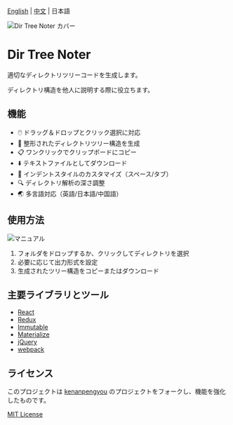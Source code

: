 [English](https://github.com/aoguai/dir-tree-noter/tree/master/docs/README.md) | [中文](https://github.com/aoguai/dir-tree-noter/tree/master/docs/README_zh.md) | 日本語

![Dir Tree Noter カバー](https://raw.githubusercontent.com/aoguai/dir-tree-noter/master/intro/dir_tree_noter_cover.png)

# Dir Tree Noter
適切なディレクトリツリーコードを生成します。

ディレクトリ構造を他人に説明する際に役立ちます。

## 機能

- 🖱️ ドラッグ＆ドロップとクリック選択に対応
- 🌳 整形されたディレクトリツリー構造を生成
- 📋 ワンクリックでクリップボードにコピー
- ⬇️ テキストファイルとしてダウンロード
- 🔧 インデントスタイルのカスタマイズ（スペース/タブ）
- 🔍 ディレクトリ解析の深さ調整
- 🌏 多言語対応（英語/日本語/中国語）

## 使用方法

![マニュアル](https://raw.githubusercontent.com/aoguai/dir-tree-noter/master/intro/manual.png)

1. フォルダをドロップするか、クリックしてディレクトリを選択
2. 必要に応じて出力形式を設定
3. 生成されたツリー構造をコピーまたはダウンロード

## 主要ライブラリとツール

* [React](https://facebook.github.io/react/)
* [Redux](http://redux.js.org/)
* [Immutable](http://facebook.github.io/immutable-js/)
* [Materialize](http://materializecss.com/)
* [jQuery](https://jquery.com/)
* [webpack](http://webpack.github.io/)

## ライセンス

このプロジェクトは [kenanpengyou](https://github.com/kenanpengyou/dir-tree-noter) のプロジェクトをフォークし、機能を強化したものです。

[MIT License](https://github.com/aoguai/dir-tree-noter/blob/master/LICENSE)
